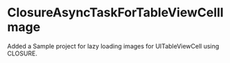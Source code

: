 # ClosureAsyncTaskForTableViewCellImage

Added a Sample project for lazy loading images for UITableViewCell using CLOSURE.
